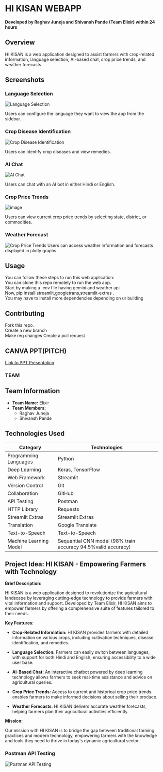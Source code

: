 # HI KISAN WEBAPP

**Developed by Raghav Juneja and Shivansh Pande (Team Elixir) within 24 hours**

## Overview

HI KISAN is a web application designed to assist farmers with crop-related information, language selection, AI-based chat, crop price trends, and weather forecasts.

## Screenshots

### Language Selection

![Language Selection](https://github.com/theraghavjuneja/hi_kisan/assets/142654162/99926b0e-2468-414c-b4c6-261a28dc9d05)

Users can configure the language they want to view the app from the sidebar.

### Crop Disease Identification

![Crop Disease Identification](https://github.com/theraghavjuneja/hi_kisan/assets/142654162/2c25b2e5-e687-4b7d-b0ce-97c64f254899)

Users can identify crop diseases and view remedies.

### AI Chat

![AI Chat](https://github.com/theraghavjuneja/hi_kisan/assets/142654162/400dfb07-28a4-4dde-aa6d-462d3d3eaf51)

Users can chat with an AI bot in either Hindi or English.

### Crop Price Trends
![image](https://github.com/theraghavjuneja/hi_kisan/assets/142654162/83c3f5fa-8e8e-47f7-a809-8bf2de0d7284)




Users can view current crop price trends by selecting state, district, or commodities.

### Weather Forecast

![Crop Price Trends](https://github.com/theraghavjuneja/hi_kisan/assets/142654162/3d3526be-c986-4eb6-bc5a-8db6f38b58f0)
Users can access weather information and forecasts displayed in plotly graphs.

## Usage
You can follow these steps to run this web application:
<br>
You can clone this repo remotely to run the web app.
<br>
Start by making a .env file having gemini and weather api
<br> Now, pip install streamlit,googletrans,streamlit-extras .
<br>
You may have to install more dependencies depending on ur building


## Contributing
Fork this repo.
<br>
Create a new branch
<br>
Make req changes
Create a pull request

## CANVA PPT(PITCH)

[Link to PPT Presentation](https://www.canva.com/design/DAGBsbwVm0o/MY2XRl6qL1RhLRo_P_V-Ww/edit?utm_content=DAGBsbwVm0o&utm_campaign=designshare&utm_medium=link2&utm_source=sharebutton)


### TEAM
## Team Information

- **Team Name:** Elixir
- **Team Members:**
  - Raghav Juneja
  - Shivansh Pande
## Technologies Used

| Category              | Technologies                                     |
|-----------------------|--------------------------------------------------|
| Programming Languages | Python                                           |
| Deep Learning         | Keras, TensorFlow                                |
| Web Framework         | Streamlit                                        |
| Version Control       | Git                                              |
| Collaboration         | GitHub                                           |
| API Testing           | Postman                                          |
| HTTP Library          | Requests                                         |
| Streamlit Extras      | Streamlit Extras                                 |
| Translation           | Google Translate                                 |
| Text-to-Speech        | Text-to-Speech                                   |
| Machine Learning Model| Sequential CNN model (98% train accuracy 94.5%valid accuracy)              |


## Project Idea: HI KISAN - Empowering Farmers with Technology

**Brief Description:**

HI KISAN is a web application designed to revolutionize the agricultural landscape by leveraging cutting-edge technology to provide farmers with vital information and support. Developed by Team Elixir, HI KISAN aims to empower farmers by offering a comprehensive suite of features tailored to their needs.

**Key Features:**

- **Crop-Related Information:** HI KISAN provides farmers with detailed information on various crops, including cultivation techniques, disease identification, and remedies.
  
- **Language Selection:** Farmers can easily switch between languages, with support for both Hindi and English, ensuring accessibility to a wide user base.

- **AI-Based Chat:** An interactive chatbot powered by deep learning technology allows farmers to seek real-time assistance and advice on agricultural queries.

- **Crop Price Trends:** Access to current and historical crop price trends enables farmers to make informed decisions about selling their produce.

- **Weather Forecasts:** HI KISAN delivers accurate weather forecasts, helping farmers plan their agricultural activities efficiently.

**Mission:**

Our mission with HI KISAN is to bridge the gap between traditional farming practices and modern technology, empowering farmers with the knowledge and tools they need to thrive in today's dynamic agricultural sector.
### Postman API Testing

![Postman API Testing](https://github.com/theraghavjuneja/hi_kisan/assets/142654162/de41f4b9-ce1e-4a36-9dbc-8db53d851ec2)





